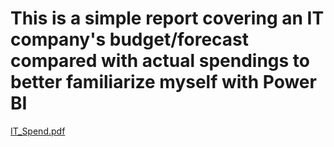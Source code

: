 # This is a simple report covering an IT company's budget/forecast compared with actual spendings to better familiarize myself with Power BI

[IT_Spend.pdf](https://github.com/leecrowe/budget-report-power-bi/files/8135251/IT_Spend.pdf)
